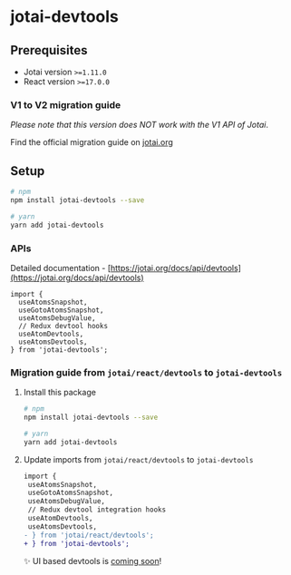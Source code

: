 # jotai-devtools

## Prerequisites

- Jotai version `>=1.11.0`
- React version `>=17.0.0`

### V1 to V2 migration guide

_Please note that this version does *NOT* work with the V1 API of Jotai_.

Find the official migration guide on
[jotai.org](https://jotai.org/docs/guides/migrating-to-v2-api)

## Setup

```sh
# npm
npm install jotai-devtools --save

# yarn
yarn add jotai-devtools
```

### APIs

Detailed documentation -
[https://jotai.org/docs/api/devtools](https://jotai.org/docs/api/devtools)

```tsx
import {
  useAtomsSnapshot,
  useGotoAtomsSnapshot,
  useAtomsDebugValue,
  // Redux devtool hooks
  useAtomDevtools,
  useAtomsDevtools,
} from 'jotai-devtools';
```

### Migration guide from `jotai/react/devtools` to `jotai-devtools`

1. Install this package

   ```sh
   # npm
   npm install jotai-devtools --save

   # yarn
   yarn add jotai-devtools
   ```

2. Update imports from `jotai/react/devtools` to `jotai-devtools`
   ```diff
   import {
    useAtomsSnapshot,
    useGotoAtomsSnapshot,
    useAtomsDebugValue,
    // Redux devtool integration hooks
    useAtomDevtools,
    useAtomsDevtools,
   - } from 'jotai/react/devtools';
   + } from 'jotai-devtools';
   ```
   ✨ UI based devtools is
   [coming soon](https://twitter.com/dai_shi/status/1611717249471246338])!
